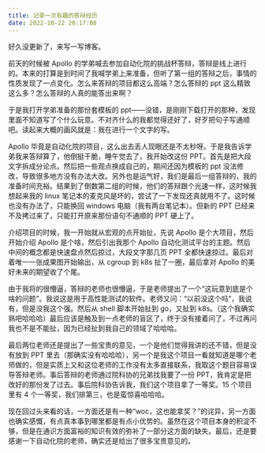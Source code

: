 ```yaml
---
title: 记录一次有趣的答辩经历
date: 2022-10-22 20:17:08
---
```


好久没更新了，来写一写博客。

前天的时候被 Apollo 的学弟喊去参加自动化院的挑战杯答辩，答辩是线上进行的。本来的打算是到时间了我喊学弟上来准备，但听了第一组的答辩之后，事情的性质发现了一点变化。怎么来答辩的项目都这么高端？怎么答辩的 ppt 这么精致这么多？怎么答辩的人真的能答出来啊？

于是我打开学弟准备的那份套模板的 ppt——没错，是刚刚下载打开的那种，发现里面不知道写了个什么玩意。不对齐什么的我都觉得还好了，好歹把句子写通顺吧。读起来大概的画风就是：我在进行一个文字的写。

Apollo 毕竟是自动化院的项目，这么出去丢人现眼还是不太秒呀。于是我告诉学弟我来答辩算了，他倒挺干脆，睡午觉去了，我开始改这份 PPT。首先是把大段文字拆成分论点。然后把一些观点换成自己的，期间还因为模板的 ppt 没法修改，导致很多地方没有办法大改。另外也是运气好，我们是最后一组答辩的，我的准备时间充裕。结果到了倒数第二组的时候，他们的答辩跟个光速一样，这时候我想起来我的 linux 笔记本的麦克风是坏的，尝试了一下发现还真就用不了。这时候也没有办法了，只能换回 windows 电脑（我有两台笔记本）。但新的 PPT 已经来不及拷过来了，只能打开原来那份语句不通顺的 PPT 硬上了。

介绍项目的时候，我一开始就从宏观的点开始扯，先说 Apollo 是个大项目，然后开始介绍 Apollo 是个啥，然后引出我那个 Apollo 自动化测试平台的主题。然后中间的概念都是快速盘点然后掠过，大段文字那几页 PPT 全都快速掠过。最后对着唯一一张成果图开始输出，从 cgroup 到 k8s 扯了一圈，最后拿对 Apollo 的美好未来的期望收了个尾。

由于我将的很懵逼，答辩的老师也很懵逼，于是老师提出了一个“这玩意到底是个啥的问题”。我说这是用于高性能测试的软件。老师又问：“以前没这个吗”，我说有，但是没我这个强。然后从 shell 脚本开始扯到 go，又扯到 k8s。（这个我确实熟吧哈哈哈）最后应该是触及到一点老师的盲区了，终于没有接着问了，不过再问我也不是不能扯，因为已经扯到我自己的领域了哈哈哈。

最后两位老师还是提出了一些宝贵的意见，一个是他们觉得我讲的还不错，但是没有放到 PPT 里去（那确实没有哈哈哈），另一个是我这个项目一看就知道是哪个老师做的，但是实质上又和这位老师的工作没有太多直接联系，我取这个题目容易误导答辩老师。事后答辩的老师通过院科协的兄弟找我要了一份 PPT，我肯定是把改好的那份发了过去。事后院科协告诉我，我们这个项目拿了一等奖。15 个项目里有 4 个一等奖，我们排第三，也是蛮惊喜哈哈哈。

现在回过头来看的话，一方面还是有一种“woc，这也能拿奖？”的诧异，另一方面也确实感慨，有点真本事到哪里都是有点小优势的。虽然在这个项目本身的积淀不够，但是在通识方面富裕的知识有效的弥补了一部分这方面的缺失。最后，还是要感谢一下自动化院的老师，确实还是给出了很多宝贵意见的。
